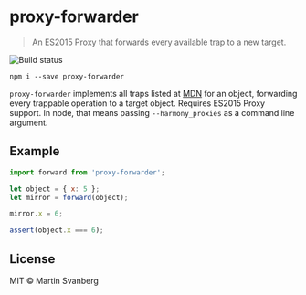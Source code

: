 # proxy-forwarder

> An ES2015 Proxy that forwards every available trap to a new target.

![Build status](https://img.shields.io/travis/msvbg/proxy-forwarder.svg)

```
npm i --save proxy-forwarder
```

`proxy-forwarder` implements all traps listed at [MDN](https://developer.mozilla.org/en/docs/Web/JavaScript/Reference/Global_Objects/Proxy) for an object, forwarding every trappable operation to a target object. Requires ES2015 Proxy support. In node, that means passing `--harmony_proxies` as a command line argument.

## Example
```js
import forward from 'proxy-forwarder';

let object = { x: 5 };
let mirror = forward(object);

mirror.x = 6;

assert(object.x === 6);
```

## License
MIT © Martin Svanberg
